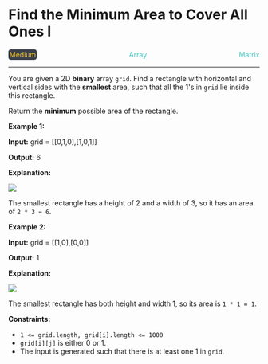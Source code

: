 # Find the Minimum Area to Cover All Ones I

<div style="display: flex; justify-content: space-between; align-items: center">
<div style="color: #fac31d;
padding: 2px; background-color: #3a3f4b; border-radius: 5px;">Medium</div>
<div style="color: #46c6c2">Array</div>
<div style="color: #46c6c2">Matrix</div>
</div>

---

You are given a 2D **binary** array `grid`. Find a rectangle with horizontal and vertical sides with the **smallest** area, such that all the 1's in `grid` lie inside this rectangle.

Return the **minimum** possible area of the rectangle.

**Example 1:**

**Input:** grid = \[\[0,1,0\],\[1,0,1\]\]

**Output:** 6

**Explanation:**

![](https://assets.leetcode.com/uploads/2024/05/08/examplerect0.png)

The smallest rectangle has a height of 2 and a width of 3, so it has an area of `2 * 3 = 6`.

**Example 2:**

**Input:** grid = \[\[1,0\],\[0,0\]\]

**Output:** 1

**Explanation:**

![](https://assets.leetcode.com/uploads/2024/05/08/examplerect1.png)

The smallest rectangle has both height and width 1, so its area is `1 * 1 = 1`.

**Constraints:**

*   `1 <= grid.length, grid[i].length <= 1000`
*   `grid[i][j]` is either 0 or 1.
*   The input is generated such that there is at least one 1 in `grid`.